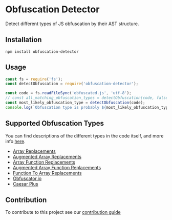 # Obfuscation Detector
Detect different types of JS obfuscation by their AST structure.

## Installation
`npm install obfuscation-detector`

## Usage
```javascript
const fs = require('fs');
const detectObfuscation = require('obfuscation-detector');

const code = fs.readFileSync('obfuscated.js', 'utf-8');
// const all_matching_obfuscation_types = detectObfuscation(code, false);
const most_likely_obfuscation_type = detectObfuscation(code);
console.log(`Obfuscation type is probably ${most_likely_obfuscation_type}`);
```

## Supported Obfuscation Types
You can find descriptions of the different types in the code itself, and more info [here](src/detectors/README.md). 
- [Array Replacements](src/detectors/arrayReplacements.js)
- [Augmented Array Replacements](src/detectors/augmentedArrayReplacements.js)
- [Array Function Replacements](src/detectors/arrayFunctionReplacements.js)
- [Augmented Array Function Replacements](src/detectors/augmentedArrayFunctionReplacements.js)
- [Function To Array Replacements](src/detectors/functionToArrayReplacements.js)
- [Obfuscator.io](src/detectors/obfuscator-io.js)
- [Caesar Plus](src/detectors/caesarp.js)

## Contribution
To contribute to this project see our [contribution guide](CONTRIBUTING.md)